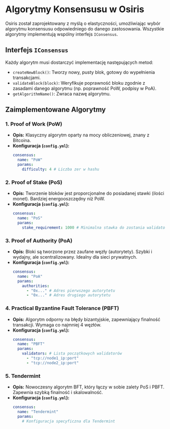 # Algorytmy Konsensusu w Osiris

Osiris został zaprojektowany z myślą o elastyczności, umożliwiając wybór algorytmu konsensusu odpowiedniego do danego zastosowania. Wszystkie algorytmy implementują wspólny interfejs `IConsensus`.

## Interfejs `IConsensus`
Każdy algorytm musi dostarczyć implementację następujących metod:
*   `createNewBlock()`: Tworzy nowy, pusty blok, gotowy do wypełnienia transakcjami.
*   `validateBlock(block)`: Weryfikuje poprawność bloku zgodnie z zasadami danego algorytmu (np. poprawność PoW, podpisy w PoA).
*   `getAlgorithmName()`: Zwraca nazwę algorytmu.

## Zaimplementowane Algorytmy

### 1. Proof of Work (PoW)
*   **Opis:** Klasyczny algorytm oparty na mocy obliczeniowej, znany z Bitcoina.
*   **Konfiguracja (`config.yml`):**
    ```yaml
    consensus:
      name: "PoW"
      params:
        difficulty: 4 # Liczba zer w hashu
    ```

### 2. Proof of Stake (PoS)
*   **Opis:** Tworzenie bloków jest proporcjonalne do posiadanej stawki (ilości monet). Bardziej energooszczędny niż PoW.
*   **Konfiguracja (`config.yml`):**
    ```yaml
    consensus:
      name: "PoS"
      params:
        stake_requirement: 1000 # Minimalna stawka do zostania walidatorem
    ```

### 3. Proof of Authority (PoA)
*   **Opis:** Bloki są tworzone przez zaufane węzły (autorytety). Szybki i wydajny, ale scentralizowany. Idealny dla sieci prywatnych.
*   **Konfiguracja (`config.yml`):**
    ```yaml
    consensus:
      name: "PoA"
      params:
        authorities:
          - "0x..." # Adres pierwszego autorytetu
          - "0x..." # Adres drugiego autorytetu
    ```

### 4. Practical Byzantine Fault Tolerance (PBFT)
*   **Opis:** Algorytm odporny na błędy bizantyjskie, zapewniający finalność transakcji. Wymaga co najmniej 4 węzłów.
*   **Konfiguracja (`config.yml`):**
    ```yaml
    consensus:
      name: "PBFT"
      params:
        validators: # Lista początkowych walidatorów
          - "tcp://node1_ip:port"
          - "tcp://node2_ip:port"
    ```

### 5. Tendermint
*   **Opis:** Nowoczesny algorytm BFT, który łączy w sobie zalety PoS i PBFT. Zapewnia szybką finalność i skalowalność.
*   **Konfiguracja (`config.yml`):**
    ```yaml
    consensus:
      name: "Tendermint"
      params:
        # Konfiguracja specyficzna dla Tendermint
    ```
